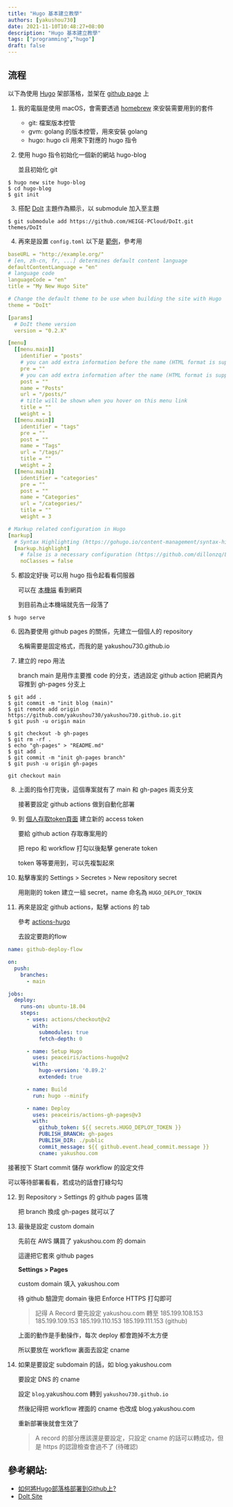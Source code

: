 ```yaml
---
title: "Hugo 基本建立教學"
authors: [yakushou730]
date: 2021-11-10T10:48:27+08:00
description: "Hugo 基本建立教學"
tags: ["programming","hugo"]
draft: false
---
```

## 流程

以下為使用 [Hugo](https://gohugo.io/) 架部落格，並架在 [github page](https://pages.github.com/) 上

1. 我的電腦是使用 macOS，會需要透過 [homebrew](https://brew.sh/index_zh-tw) 來安裝需要用到的套件
   - git: 檔案版本控管
   - gvm: golang 的版本控管，用來安裝 golang
   - hugo: hugo cli 用來下對應的 hugo 指令
2. 使用 hugo 指令初始化一個新的網站 hugo-blog

   並且初始化 git

```shell
$ hugo new site hugo-blog
$ cd hugo-blog
$ git init
```
3. 搭配 [DoIt](https://themes.gohugo.io/themes/doit/) 主題作為顯示，以 submodule 加入至主題
```shell
$ git submodule add https://github.com/HEIGE-PCloud/DoIt.git themes/DoIt
```
4. 再來是設置 `config.toml` 以下是 [範例](https://hugodoit.pages.dev/theme-documentation-basics/#basic-configuration )，參考用
```yaml
baseURL = "http://example.org/"
# [en, zh-cn, fr, ...] determines default content language
defaultContentLanguage = "en"
# language code
languageCode = "en"
title = "My New Hugo Site"

# Change the default theme to be use when building the site with Hugo
theme = "DoIt"

[params]
  # DoIt theme version
  version = "0.2.X"

[menu]
  [[menu.main]]
    identifier = "posts"
    # you can add extra information before the name (HTML format is supported), such as icons
    pre = ""
    # you can add extra information after the name (HTML format is supported), such as icons
    post = ""
    name = "Posts"
    url = "/posts/"
    # title will be shown when you hover on this menu link
    title = ""
    weight = 1
  [[menu.main]]
    identifier = "tags"
    pre = ""
    post = ""
    name = "Tags"
    url = "/tags/"
    title = ""
    weight = 2
  [[menu.main]]
    identifier = "categories"
    pre = ""
    post = ""
    name = "Categories"
    url = "/categories/"
    title = ""
    weight = 3

# Markup related configuration in Hugo
[markup]
  # Syntax Highlighting (https://gohugo.io/content-management/syntax-highlighting)
  [markup.highlight]
    # false is a necessary configuration (https://github.com/dillonzq/LoveIt/issues/158)
    noClasses = false
```
5. 都設定好後 可以用 hugo 指令起看看伺服器

   可以在 [本機端](http://localhost:1313/) 看到網頁

   到目前為止本機端就先告一段落了
```shell
$ hugo serve
```
6. 因為要使用 github pages 的關係，先建立一個個人的 repository

   名稱需要是固定格式，而我的是 yakushou730.github.io

7. 建立的 repo 用法
   
   branch main 是用作主要推 code 的分支，透過設定 github action 把網頁內容推到 gh-pages 分支上
```shell
$ git add .
$ git commit -m "init blog (main)"
$ git remote add origin https://github.com/yakushou730/yakushou730.github.io.git
$ git push -u origin main

$ git checkout -b gh-pages
$ git rm -rf .
$ echo "gh-pages" > "README.md"
$ git add .
$ git commit -m "init gh-pages branch"
$ git push -u origin gh-pages

git checkout main
```

8. 上面的指令打完後，這個專案就有了 main 和 gh-pages 兩支分支

   接著要設定 github actions 做到自動化部署

9. 到 [個人存取token頁面](https://github.com/settings/tokens/new) 建立新的 access token
   
   要給 github action 存取專案用的

   把 repo 和 workflow 打勾以後點擊 generate token

   token 等等要用到，可以先複製起來

10. 點擊專案的 Settings > Secretes > New repository secret
   
    用剛剛的 token 建立一組 secret，name 命名為 `HUGO_DEPLOY_TOKEN`

11. 再來是設定 github actions，點擊 actions 的 tab

    參考 [actions-hugo](https://github.com/peaceiris/actions-hugo)

    去設定要跑的flow

```yaml
name: github-deploy-flow

on:
  push:
    branches:
      - main  

jobs:
  deploy:
    runs-on: ubuntu-18.04
    steps:
      - uses: actions/checkout@v2
        with:
          submodules: true  
          fetch-depth: 0   

      - name: Setup Hugo
        uses: peaceiris/actions-hugo@v2
        with:
          hugo-version: '0.89.2'
          extended: true  

      - name: Build
        run: hugo --minify

      - name: Deploy
        uses: peaceiris/actions-gh-pages@v3
        with:
          github_token: ${{ secrets.HUGO_DEPLOY_TOKEN }}
          PUBLISH_BRANCH: gh-pages 
          PUBLISH_DIR: ./public    
          commit_message: ${{ github.event.head_commit.message }}
          cname: yakushou.com
``` 
   接著按下 Start commit 儲存 workflow 的設定文件

   可以等待部署看看，若成功的話會打綠勾勾

12. 到 Repository > Settings 的 github pages 區塊

    把 branch 換成 gh-pages 就可以了

13. 最後是設定 custom domain

    先前在 AWS 購買了 yakushou.com 的 domain

    這邊把它套來 github pages

    **Settings > Pages**
 
    custom domain 填入 yakushou.com

    待 github 驗證完 domain 後把 Enforce HTTPS 打勾即可

    > 記得 A Record 要先設定 yakushou.com 轉至 185.199.108.153 185.199.109.153 185.199.110.153 185.199.111.153 (github)
    
    上面的動作是手動操作，每次 deploy 都會跑掉不太方便

    所以要放在 workflow 裏面去設定 cname

14. 如果是要設定 subdomain 的話，如 blog.yakushou.com 

    要設定 DNS 的 cname

    設定 `blog`.yakushou.com 轉到 `yakushou730.github.io`

    然後記得把 workflow 裡面的 cname 也改成 blog.yakushou.com

    重新部署後就會生效了

    > A record 的部分應該還是要設定，只設定 cname 的話可以轉成功，但是 https 的認證檢查會過不了 (待確認)

## 參考網站:
- [如何將Hugo部落格部署到Github上?](https://yurepo.tw/2021/03/%E5%A6%82%E4%BD%95%E5%B0%87hugo%E9%83%A8%E8%90%BD%E6%A0%BC%E9%83%A8%E7%BD%B2%E5%88%B0github%E4%B8%8A/)
- [DoIt Site](https://hugodoit.pages.dev/theme-documentation-basics/)

